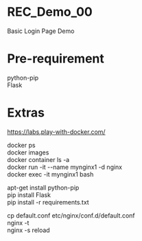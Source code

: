 # REC_Demo_00
Basic Login Page Demo

# Pre-requirement
python-pip <br />
Flask <br />

# Extras

https://labs.play-with-docker.com/ <br />

docker ps <br />
docker images <br />
docker container ls -a <br />
docker run -it --name mynginx1 -d nginx <br />
docker exec -it mynginx1 bash <br />

apt-get install python-pip <br />
pip install Flask <br />
pip install -r requirements.txt <br />

cp default.conf etc/nginx/conf.d/default.conf <br />
nginx -t <br />
nginx -s reload <br />
